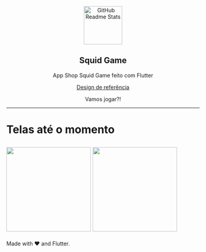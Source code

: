 <p align="center">
 <img width="100" src="https://user-images.githubusercontent.com/37156004/140779771-110b6df0-b500-417f-979a-37a0d7171fba.png" align="center" alt="GitHub Readme Stats" />
 <h2 align="center">Squid Game</h2>
 <p align="center">App Shop Squid Game feito com Flutter


  <p align="center">
    <a href="https://www.figma.com/file/Kjh78QgmMuaB4GPKL0CmoJ/Squid-Game-UI-(Community)">Design de referência</a>
  </p>

</p>
<p align="center">Vamos jogar?!

---

# Telas até o momento


<img src="https://user-images.githubusercontent.com/37156004/140779249-7420be2a-f50b-4201-a16a-f9f42d961876.png" width="220"/> <img src="https://user-images.githubusercontent.com/37156004/140779258-75a4a28a-a6ad-4281-8fa5-d2e2fbd4629a.png" width="220"/>
---
Made with :heart: and Flutter.
